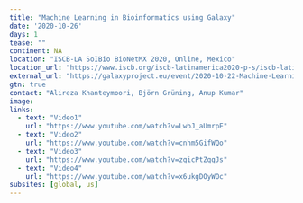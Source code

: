 ```yaml
---
title: "Machine Learning in Bioinformatics using Galaxy"
date: '2020-10-26'
days: 1
tease: ""
continent: NA
location: "ISCB-LA SoIBio BioNetMX 2020, Online, Mexico"
location_url: "https://www.iscb.org/iscb-latinamerica2020-p-s/iscb-latinamerica2020-worktut"
external_url: "https://galaxyproject.eu/event/2020-10-22-Machine-Learning-ISCB2020/"
gtn: true
contact: "Alireza Khanteymoori, Björn Grüning, Anup Kumar"
image:
links:
  - text: "Video1"
    url: "https://www.youtube.com/watch?v=LwbJ_aUmrpE"
  - text: "Video2"
    url: "https://www.youtube.com/watch?v=cnhm5GifWQo"
  - text: "Video3"
    url: "https://www.youtube.com/watch?v=zqicPtZqqJs"
  - text: "Video4"
    url: "https://www.youtube.com/watch?v=x6ukgDOyWOc"
subsites: [global, us]
---
```


